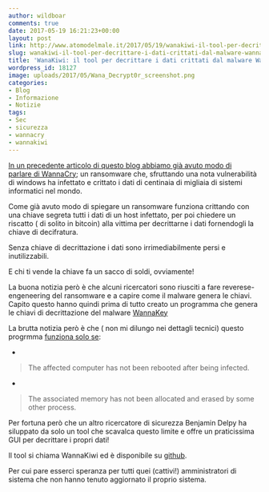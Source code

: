 ```yaml
---
author: wildboar
comments: true
date: 2017-05-19 16:21:23+00:00
layout: post
link: http://www.atomodelmale.it/2017/05/19/wanakiwi-il-tool-per-decrittare-i-dati-crittati-dal-malware-wannacry/
slug: wanakiwi-il-tool-per-decrittare-i-dati-crittati-dal-malware-wannacry
title: 'WanaKiwi: il tool per decrittare i dati crittati dal malware WannaCry'
wordpress_id: 18127
image: uploads/2017/05/Wana_Decrypt0r_screenshot.png
categories:
- Blog
- Informazione
- Notizie
tags:
- Sec
- sicurezza
- wannacry
- wannakiwi
---
```


[In un precedente articolo di questo blog abbiamo già avuto modo di parlare di WannaCry](/2017/05/13/un-ransomware-mette-in-ginocchio-ospedali-e-organizzazioni-di-tutto-il-mondo-ecco-come-evitare-di-essere-infettati.html); un ransomware che, sfruttando una nota vulnerabilità di windows ha infettato e crittato i dati di centinaia di migliaia di sistemi informatici nel mondo.

Come già avuto modo di spiegare un ransomware funziona crittando con una chiave segreta tutti i dati di un host infettato, per poi chiedere un riscatto ( di solito in bitcoin) alla vittima per decrittarne i dati fornendogli la chiave di decifratura.

Senza chiave di decrittazione i dati sono irrimediabilmente persi e inutilizzabili.

E chi ti vende la chiave fa un sacco di soldi, ovviamente!

La buona notizia però è che alcuni ricercatori sono riusciti a fare reverese-engeneering del ransomware e a capire come il malware genera le chiavi.
Capito questo hanno quindi prima di tutto creato un programma che genera le chiavi di decrittazione del malware [WannaKey](https://github.com/aguinet/wannakey)

La brutta notizia però è che ( non mi dilungo nei dettagli tecnici) questo progrmma [funziona solo se](http://thehackernews.com/2017/05/wannacry-ransomware-decryption-tool.html?utm_source=feedburner&utm_medium=feed&utm_campaign=Feed%3A+TheHackersNews+%28The+Hackers+News+-+Security+Blog%29&_m=3n.009a.1497.wk0ao08lty.w5u):

    
  * 

<blockquote>The affected computer has not been rebooted after being infected.</blockquote>

    
  * 

<blockquote>The associated memory has not been allocated and erased by some other process.</blockquote>

Per fortuna però che un altro ricercatore di sicurezza Benjamin Delpy ha siluppato da solo un tool che scavalca questo limite e offre un praticissima GUI per decrittare i propri dati!

Il tool si chiama WannaKiwi ed è disponibile su [github](https://github.com/gentilkiwi/wanakiwi/releases).

Per cui pare esserci speranza per tutti quei (cattivi!) amministratori di sistema che non hanno tenuto aggiornato il proprio sistema.

